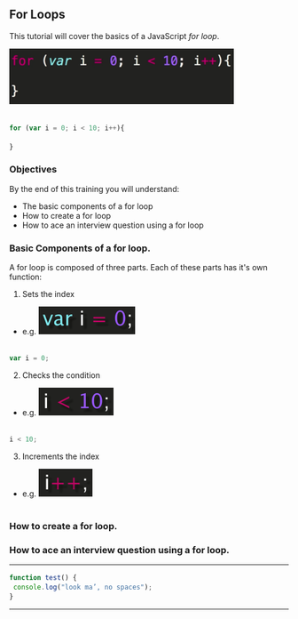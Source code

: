 ## For Loops
This tutorial will cover the basics of a JavaScript _for loop_.

<img src="./images/1.png" alt="set up index" style="height:100px">
</br></br>

```JavaScript
for (var i = 0; i < 10; i++){

}
```


### Objectives
By the end of this training you will understand:
* The basic components of a for loop
* How to create a for loop
* How to ace an interview question using a for loop

### Basic Components of a for loop.
A for loop is composed of three parts. Each of these parts has it's own function:

1. Sets the index

 * e.g. <img src="./images/3a.png" alt="set up index" style="height:50px">
</br></br>



```JavaScript
var i = 0;
```


2. Checks the condition

 * e.g. <img src="./images/4.png" alt="set up index" style="height:50px">
</br></br>

```JavaScript
i < 10;
```
3. Increments the index

 * e.g. <img src="./images/5.png" alt="set up index" style="height:50px">
</br></br>

### How to create a for loop.


### How to ace an interview question using a for loop.
- - - -

```JavaScript
function test() {
 console.log("look ma’, no spaces");
}
```
*****
